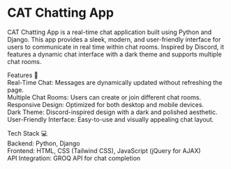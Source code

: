 # CAT Chatting App 
CAT Chatting App is a real-time chat application built using Python and Django. This app provides a sleek, modern, and user-friendly interface for users to communicate in real time within chat rooms. Inspired by Discord, it features a dynamic chat interface with a dark theme and supports multiple chat rooms.  

Features 🚀  
Real-Time Chat: Messages are dynamically updated without refreshing the page.  
Multiple Chat Rooms: Users can create or join different chat rooms.  
Responsive Design: Optimized for both desktop and mobile devices.  
Dark Theme: Discord-inspired design with a dark and polished aesthetic.  
User-Friendly Interface: Easy-to-use and visually appealing chat layout.  

Tech Stack 💻  
Backend: Python, Django  
Frontend: HTML, CSS (Tailwind CSS), JavaScript (jQuery for AJAX)  
API Integration: GROQ API for chat completion  
